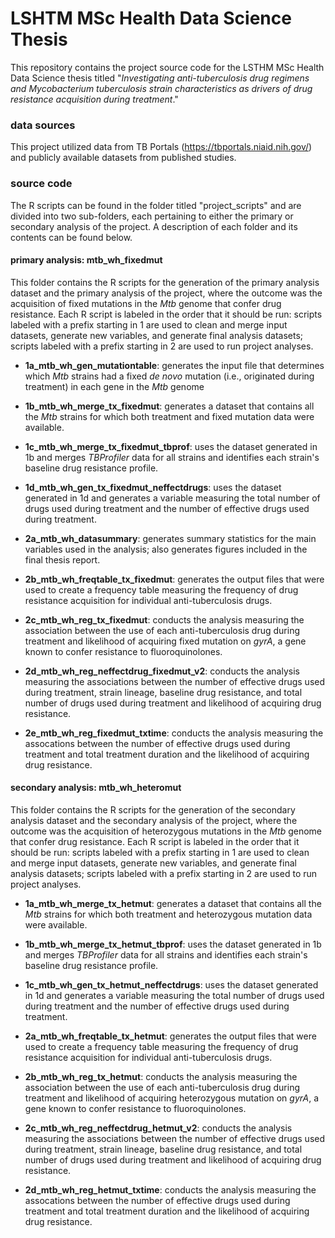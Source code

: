 # LSHTM MSc Health Data Science Thesis
This repository contains the project source code for the LSTHM MSc Health Data Science thesis titled "*Investigating anti-tuberculosis drug regimens and Mycobacterium tuberculosis strain characteristics as drivers of drug resistance acquisition during treatment*."

### data sources
This project utilized data from TB Portals (https://tbportals.niaid.nih.gov/) and publicly available datasets from published studies.

### source code
The R scripts can be found in the folder titled "project_scripts" and are divided into two sub-folders, each pertaining to either the primary or secondary analysis of the project. A description of each folder and its contents can be found below.

#### primary analysis: mtb_wh_fixedmut
This folder contains the R scripts for the generation of the primary analysis dataset and the primary analysis of the project, where the outcome was the acquisition of fixed mutations in the *Mtb* genome that confer drug resistance. Each R script is labeled in the order that it should be run: scripts labeled with a prefix starting in 1 are used to clean and merge input datasets, generate new variables, and generate final analysis datasets; scripts labeled with a prefix starting in 2 are used to run project analyses.

* **1a_mtb_wh_gen_mutationtable**: generates the input file that determines which *Mtb* strains had a fixed *de novo* mutation (i.e., originated during treatment) in each gene in the *Mtb* genome
* **1b_mtb_wh_merge_tx_fixedmut**: generates a dataset that contains all the *Mtb* strains for which both treatment and fixed mutation data were available.
* **1c_mtb_wh_merge_tx_fixedmut_tbprof**: uses the dataset generated in 1b and merges *TBProfiler* data for all strains and identifies each strain's baseline drug resistance profile.
* **1d_mtb_wh_gen_tx_fixedmut_neffectdrugs**: uses the dataset generated in 1d and generates a variable measuring the total number of drugs used during treatment and the number of effective drugs used during treatment.

* **2a_mtb_wh_datasummary**: generates summary statistics for the main variables used in the analysis; also generates figures included in the final thesis report.
* **2b_mtb_wh_freqtable_tx_fixedmut**: generates the output files that were used to create a frequency table measuring the frequency of drug resistance acquisition for individual anti-tuberculosis drugs.
* **2c_mtb_wh_reg_tx_fixedmut**: conducts the analysis measuring the association between the use of each anti-tuberculosis drug during treatment and likelihood of acquiring fixed mutation on *gyrA*, a gene known to confer resistance to fluoroquinolones.
* **2d_mtb_wh_reg_neffectdrug_fixedmut_v2**: conducts the analysis measuring the associations between the number of effective drugs used during treatment, strain lineage, baseline drug resistance, and total number of drugs used during treatment and likelihood of acquiring drug resistance.
* **2e_mtb_wh_reg_fixedmut_txtime**: conducts the analysis measuring the assocations between the number of effective drugs used during treatment and total treatment duration and the likelihood of acquiring drug resistance.

#### secondary analysis: mtb_wh_heteromut
This folder contains the R scripts for the generation of the secondary analysis dataset and the secondary analysis of the project, where the outcome was the acquisition of heterozygous mutations in the *Mtb* genome that confer drug resistance. Each R script is labeled in the order that it should be run: scripts labeled with a prefix starting in 1 are used to clean and merge input datasets, generate new variables, and generate final analysis datasets; scripts labeled with a prefix starting in 2 are used to run project analyses.

* **1a_mtb_wh_merge_tx_hetmut**: generates a dataset that contains all the *Mtb* strains for which both treatment and heterozygous mutation data were available.
* **1b_mtb_wh_merge_tx_hetmut_tbprof**: uses the dataset generated in 1b and merges *TBProfiler* data for all strains and identifies each strain's baseline drug resistance profile.
* **1c_mtb_wh_gen_tx_hetmut_neffectdrugs**: uses the dataset generated in 1d and generates a variable measuring the total number of drugs used during treatment and the number of effective drugs used during treatment.

* **2a_mtb_wh_freqtable_tx_hetmut**: generates the output files that were used to create a frequency table measuring the frequency of drug resistance acquisition for individual anti-tuberculosis drugs.
* **2b_mtb_wh_reg_tx_hetmut**: conducts the analysis measuring the association between the use of each anti-tuberculosis drug during treatment and likelihood of acquiring heterozygous mutation on *gyrA*, a gene known to confer resistance to fluoroquinolones.
* **2c_mtb_wh_reg_neffectdrug_hetmut_v2**: conducts the analysis measuring the associations between the number of effective drugs used during treatment, strain lineage, baseline drug resistance, and total number of drugs used during treatment and likelihood of acquiring drug resistance.
* **2d_mtb_wh_reg_hetmut_txtime**: conducts the analysis measuring the assocations between the number of effective drugs used during treatment and total treatment duration and the likelihood of acquiring drug resistance.
